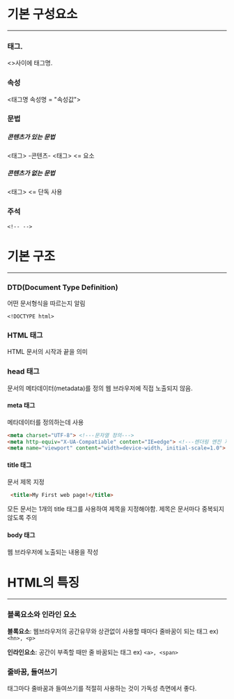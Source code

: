 # 기본 구성요소
---
### 태그.
<>사이에 태그명.
### 속성
<태그명 속성명 = "속성값">
### 문법
##### 콘텐츠가 있는 문법
<태그> -콘텐츠- <태그> <= 요소
##### 콘텐츠가 없는 문법
<태그> <\= 단독 사용
### 주석
```
<!-- -->
```
# 기본 구조
---
### DTD(Document Type Definition)
어떤 문서형식을 따르는지 알림
```
<!DOCTYPE html>
```
### HTML 태그
HTML 문서의 시작과 끝을 의미
### head 태그
문서의 메타데이터(metadata)를 정의
웹 브라우저에 직접 노출되지 않음.
#### meta 태그
메타데이터를 정의하는데 사용
``` html
<meta charset="UTF-8"> <!---문자열 정의--->
<meta http-equiv="X-UA-Compatiable" content="IE=edge"> <!---렌더링 엔진 지정--->
<meta name="viewport" content="width=device-width, initial-scale=1.0"> <!---화면 너비를 맞추기 위함--->
```
#### title 태그
문서 제목 지정
``` html
 <title>My First web page!</title>
```
모든 문서는 1개의 title 태그를 사용하여 제목을 지정해야함.
제목은 문서마다 중복되지 않도록 주의

#### body 태그
웹 브라우저에 노출되는 내용을 작성

# HTML의 특징
---
### 블록요소와 인라인 요소
**블록요소**: 웹브라우저의 공간유무와 상관없이 사용할 때마다 줄바꿈이 되는 태그
ex)``` <hn>, <p> ```

**인라인요소**: 공간이 부족할 때만 줄 바꿈되는 태그
ex) ``` <a>, <span> ```
### 줄바꿈, 들여쓰기
태그마다 줄바꿈과 들여쓰기를 적절히 사용하는 것이 가독성 측면에서 좋다.